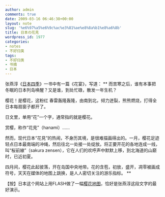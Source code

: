 ```yaml
---
author: admin
comments: true
date: 2009-03-16 06:46:38+00:00
layout: note
slug: '%e6%97%a5%e6%9c%ac%e3%81%ae%e8%8a%b1%e8%a6%8b'
title: 日本の花見
wordpress_id: 1977
categories:
- notes
- 不好归类
tags:
- 不好归类
- 书摘
- 日本
---
```


张燕淳《[日本四季](http://www.baibanbao.net/?p=1928)》一书中有一篇《花宴》，写道：
**
而苦寒之后，谁有本事把冬眠的日本列岛唤醒？又是谁，到处忙碌，散发一年生机？

樱花！是樱花，这粉红 春雷轰隆轰隆，由南到北，倾力迸裂，熊熊燃烧，打得全日本每扇窗子都开了。

日文里，单用“花”一个字，通常指的就是樱花。

赏樱，称作“花見”（hanami）……

然而，现代日本“花見”的热闹，不身历其境，是很难描画得出的。一月，樱花足迹轻点日本最南端的冲绳，然后往北一处接一处绽放。将正要开花的各地连成一线，叫“桜前線”（sakura zensen），它在人们的欢呼声中默默上移，到北海道的山巅时，已近初夏。

四月间，樱花此起彼落，开在岛国中央地带。花的含苞，初放，盛开，凋零被画成符号，天天在媒体的地图上跳换，是人人密切关注的游乐指标。
**

【按】日本这个网站上用FLASH做了一幅[樱花地图](http://weathernews.jp/sakura/simulator/)，恰好是张燕淳这段文字的最好演示。
